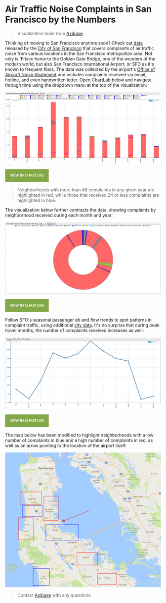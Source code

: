 Air Traffic Noise Complaints in San Francisco by the Numbers
==

> Visualization tools from [Axibase](https://axibase.com).

Thinking of moving to San Francisco anytime soon? Check out [data](https://github.com/axibase/open-data-catalog/blob/master/datasets/q3xd-hfi8.md) 
released by the [City of San Francisco](https://catalog.data.gov/organization/city-of-san-francisco) that covers
complaints of air traffic noise from various locations in the San Francisco metropolitan area. Not only
is 'Frisco home to the Golden Gate Bridge, one of the wonders of the modern world, but also San
Francisco International Airport, or SFO as it's known to frequent fliers. The data was collected by
the airport's [Office of Aircraft Noise Abatement](https://www.flysfo.com/community/noise-abatement) and includes
complaints received via email, hotline, and even handwritten letter. Open [ChartLab](https://apps.axibase.com) below and navigate through time
using the dropdown menu at the top of the visualization:

![](Images/SFO1.png)

[![](Images/button.png)](https://apps.axibase.com/chartlab/d8b696da/6/#fullscreen)

> Neighborhoods with more than 48 complaints in any given year are highlighted in red, while
those that received 24 or less complaints are highlighted in blue.

The visualization below further contracts the data, showing complaints by neighborhood received during each month and year:

![](Images/SFO4.png)

[![](Images/button.png)](https://apps.axibase.com/chartlab/d8b696da/#fullscreen)

Follow SFO's seasonal passenger eb and flow trends to spot patterns in complaint traffic, using additional [city data](https://github.com/axibase/open-data-catalog/blob/master/datasets/rkru-6vcg.md). It's no
surprise that during peak travel months, the number of complaints received increases as well:

![](Images/SFO2.png)

[![](Images/button.png)](https://apps.axibase.com/chartlab/d8b696da/3/#fullscreen)

The map below has been modified to highlight neighborhoods with a low number of complaints in blue and a
high number of complaints in red, as well as an arrow pointing to the location of the airport itself:

![](Images/SFO7.png)

> Contact [Axibase](https://axibase.com/feedback/) with any questions.
